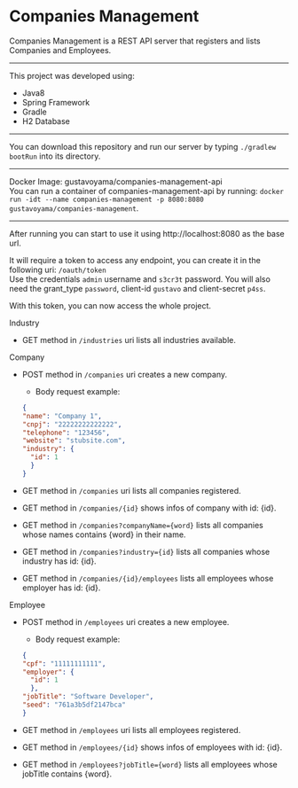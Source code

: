 # Companies Management

Companies Management is a REST API server that registers and lists Companies and Employees.

---
This project was developed using:
 - Java8
 - Spring Framework
 - Gradle
 - H2 Database

---
You can download this repository and run our server by typing `./gradlew bootRun` into its directory.

---
Docker Image: gustavoyama/companies-management-api  
You can run a container of companies-management-api by running: `docker run -idt --name companies-management -p 8080:8080 gustavoyama/companies-management`.

---
After running you can start to use it using http://localhost:8080 as the base url.  

It will require a token to access any endpoint, you can create it in the following uri: `/oauth/token`  
Use the credentials `admin` username and `s3cr3t` password. You will also need the grant_type `password`, client-id `gustavo`
and client-secret `p4ss`.

With this token, you can now access the whole project.

Industry  
* GET method in `/industries` uri lists all industries available.

Company
* POST method in `/companies` uri creates a new company.  
  - Body request example:  
  ```json
  {
  "name": "Company 1",
  "cnpj": "22222222222222",
  "telephone": "123456",
  "website": "stubsite.com",
  "industry": {
    "id": 1
    }
  }
  ```

* GET method in `/companies` uri lists all companies registered.
* GET method in `/companies/{id}` shows infos of company with id: {id}.
* GET method in `/companies?companyName={word}` lists all companies whose names contains {word} in their name.
* GET method in `/companies?industry={id}` lists all companies whose industry has id: {id}.
* GET method in `/companies/{id}/employees` lists all employees whose employer has id: {id}.

Employee
* POST method in `/employees` uri creates a new employee.  
  - Body request example:  
  ```json
  {
  "cpf": "11111111111",
  "employer": {
    "id": 1
    },
  "jobTitle": "Software Developer",
  "seed": "761a3b5df2147bca"
  }
  ```

* GET method in `/employees` uri lists all employees registered.
* GET method in `/employees/{id}` shows infos of employees with id: {id}.
* GET method in `/employees?jobTitle={word}` lists all employees whose jobTitle contains {word}.
